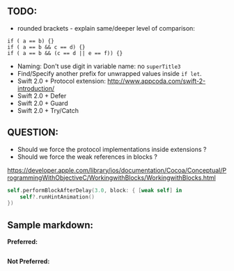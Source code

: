 ## TODO:

* rounded brackets - explain same/deeper level of comparison:
```
if ( a == b) {}
if ( a == b && c == d) {}
if ( a == b && (c == d || e == f)) {}
```

* Naming: Don't use digit in variable name: no `superTitle3`
* Find/Specify another prefix for unwrapped values inside `if let`.
* Swift 2.0 + Protocol extension: http://www.appcoda.com/swift-2-introduction/
* Swift 2.0 + Defer
* Swift 2.0 + Guard
* Swift 2.0 + Try/Catch

## QUESTION:

* Should we force the protocol implementations inside extensions ?
* Should we force the weak references in blocks ?

https://developer.apple.com/library/ios/documentation/Cocoa/Conceptual/ProgrammingWithObjectiveC/WorkingwithBlocks/WorkingwithBlocks.html

```swift
self.performBlockAfterDelay(3.0, block: { [weak self] in 
	self?.runHintAnimation()
})
```

## Sample markdown:

**Preferred:**
```swift
```

**Not Preferred:**
```swift
```

